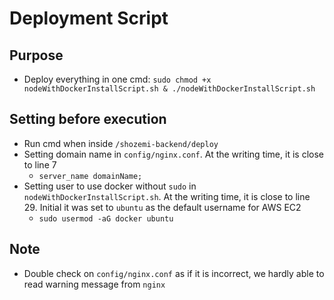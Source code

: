 # Deployment Script

## Purpose

+ Deploy everything in one cmd: `sudo chmod +x nodeWithDockerInstallScript.sh & ./nodeWithDockerInstallScript.sh`

## Setting before execution

+ Run cmd when inside `/shozemi-backend/deploy`
+ Setting domain name in `config/nginx.conf`. At the writing time, it is close to line 7
  + `server_name domainName;`
+ Setting user to use docker without `sudo` in `nodeWithDockerInstallScript.sh`.  At the writing time, it is close to line 29. Initial it was set to `ubuntu` as the default username for AWS EC2
  + `sudo usermod -aG docker ubuntu`

## Note

+ Double check on `config/nginx.conf` as if it is incorrect, we hardly able to read warning message from `nginx`
